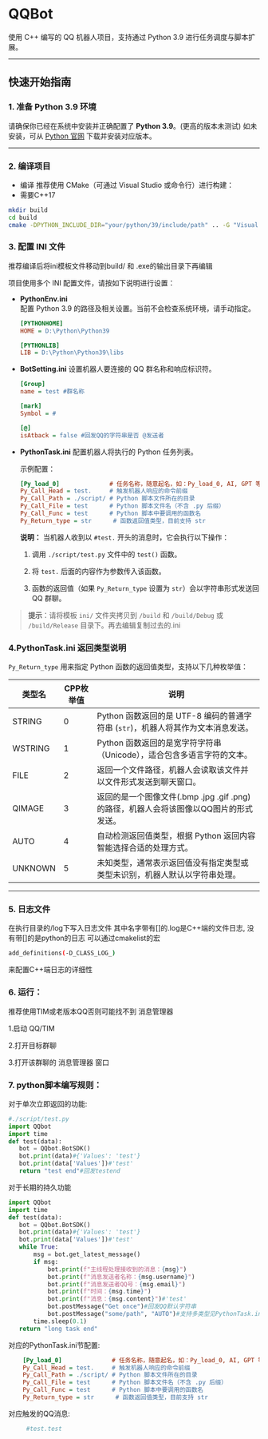 # QQBot 

使用 C++ 编写的 QQ 机器人项目，支持通过 Python 3.9 进行任务调度与脚本扩展。

---

## 快速开始指南

### 1. 准备 Python 3.9 环境

请确保你已经在系统中安装并正确配置了 **Python 3.9**。(更高的版本未测试)
如未安装，可从 [Python 官网](https://www.python.org/downloads/release/python-390/) 下载并安装对应版本。

---
### 2. 编译项目
- 编译
推荐使用 CMake（可通过 Visual Studio 或命令行）进行构建：
- 需要C++17
```bash
mkdir build
cd build
cmake -DPYTHON_INCLUDE_DIR="your/python/39/include/path" .. -G "Visual Studio 17 2022" -A x64
```
### 3. 配置 INI 文件
推荐编译后将ini模板文件移动到build/ 和 .exe的输出目录下再编辑

项目使用多个 INI 配置文件，请按如下说明进行设置：

* **PythonEnv.ini**  
  配置 Python 3.9 的路径及相关设置。当前不会检查系统环境，请手动指定。
    ```ini
    [PYTHONHOME]
    HOME = D:\Python\Python39

    [PYTHONLIB]
    LIB = D:\Python\Python39\libs
    ```
* **BotSetting.ini**
  设置机器人要连接的 QQ 群名称和响应标识符。
    ```ini
    [Group]
    name = test #群名称

    [mark]
    Symbol = #

    [@]
    isAtback = false #回发QQ的字符串是否 @发送者
    ```
* **PythonTask.ini**
    配置机器人将执行的 Python 任务列表。

    示例配置：

    ```ini
    [Py_load_0]              # 任务名称，随意起名，如：Py_load_0, AI, GPT 等
    Py_Call_Head = test.     # 触发机器人响应的命令前缀
    Py_Call_Path = ./script/ # Python 脚本文件所在的目录
    Py_Call_File = test      # Python 脚本文件名（不含 .py 后缀）
    Py_Call_Func = test      # Python 脚本中要调用的函数名
    Py_Return_type = str      # 函数返回值类型，目前支持 str
    ```

    **说明：**
    当机器人收到以 `#test.` 开头的消息时，它会执行以下操作：

    1.  调用 `./script/test.py` 文件中的 `test()` 函数。

    2.  将 `test.` 后面的内容作为参数传入该函数。

    3.  函数的返回值（如果 `Py_Return_type` 设置为 `str`）会以字符串形式发送回 QQ 群聊。

> **提示**：请将模板 `ini/` 文件夹拷贝到 `/build` 和 `/build/Debug` 或 `/build/Release` 目录下。再去编辑复制过去的.ini

  ### 4.PythonTask.ini 返回类型说明

  `Py_Return_type` 用来指定 Python 函数的返回值类型，支持以下几种枚举值：

  | 类型名  | CPP枚举值   | 说明 |
  |--------|----------|------|
  | STRING | 0   | Python 函数返回的是 UTF-8 编码的普通字符串 (`str`)，机器人将其作为文本消息发送。 |
  | WSTRING| 1  | Python 函数返回的是宽字符字符串（Unicode），适合包含多语言字符的文本。 |
  | FILE   | 2     | 返回一个文件路径，机器人会读取该文件并以文件形式发送到聊天窗口。 |
  | QIMAGE | 3   | 返回的是一个图像文件(.bmp .jpg .gif .png)的路径，机器人会将该图像以QQ图片的形式发送。 |
  | AUTO   | 4     | 自动检测返回值类型，根据 Python 返回内容智能选择合适的处理方式。 |
  | UNKNOWN| 5  | 未知类型，通常表示返回值没有指定类型或类型未识别，机器人默认以字符串处理。 |

  ---
### 5. 日志文件
  在执行目录的/log下写入日志文件
  其中名字带有[]的.log是C++端的文件日志, 没有带[]的是python的日志
  可以通过cmakelist的宏
  ```bash
  add_definitions(-D_CLASS_LOG_)
  ```
  来配置C++端日志的详细性

### 6. 运行：
  推荐使用TIM或老版本QQ否则可能找不到 消息管理器
 
 1.启动 QQ/TIM

 2.打开目标群聊

 3.打开该群聊的 消息管理器 窗口

### 7. python脚本编写规则：
 对于单次立即返回的功能:
 ```Python
 #./script/test.py
import QQbot
import time
def test(data):
    bot = QQbot.BotSDK()
    bot.print(data)#{'Values': 'test'}
    bot.print(data['Values'])#'test'
    return "test end"#回发testend
 ```

对于长期的持久功能
 ```Python
import QQbot
import time
def test(data):
    bot = QQbot.BotSDK()
    bot.print(data)#{'Values': 'test'}
    bot.print(data['Values'])#'test'
    while True:
        msg = bot.get_latest_message()
        if msg:
            bot.print(f"主线程处理接收到的消息：{msg}")
            bot.print(f"消息发送者名称：{msg.username}")
            bot.print(f"消息发送者QQ号：{msg.email}")
            bot.print(f"时间：{msg.time}")
            bot.print(f"消息：{msg.content}")#'test'
            bot.postMessage("Get once")#回发QQ默认字符串
            bot.postMessage("some/path", "AUTO")#支持多类型见PythonTask.ini 返回类型说明
        time.sleep(0.1)
    return "long task end"
```
 对应的PythonTask.ini节配置:
```ini
    [Py_load_0]              # 任务名称，随意起名，如：Py_load_0, AI, GPT 等
    Py_Call_Head = test.     # 触发机器人响应的命令前缀
    Py_Call_Path = ./script/ # Python 脚本文件所在的目录
    Py_Call_File = test      # Python 脚本文件名（不含 .py 后缀）
    Py_Call_Func = test      # Python 脚本中要调用的函数名
    Py_Return_type = str      # 函数返回值类型，目前支持 str
```
对应触发的QQ消息:
```bash
     #test.test
```

